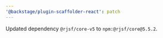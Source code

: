 ```yaml
---
'@backstage/plugin-scaffolder-react': patch
---
```


Updated dependency `@rjsf/core-v5` to `npm:@rjsf/core@5.5.2`.
